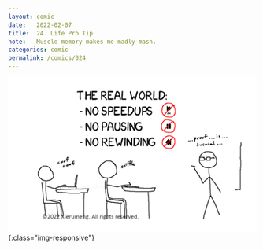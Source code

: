 ```yaml
---
layout: comic
date:   2022-02-07
title:  24. Life Pro Tip
note:   Muscle memory makes me madly mash.
categories: comic
permalink: /comics/024
---
```

![PAGE 024](/comics/024-ILUV3kOmkgtxlpXB-3iKdmxWDBkCXcJKi.png){:class="img-responsive"}
